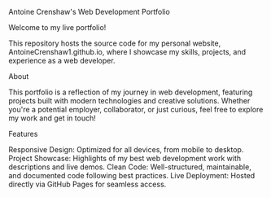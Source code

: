 Antoine Crenshaw's Web Development Portfolio

Welcome to my live portfolio! 

This repository hosts the source code for my personal website, AntoineCrenshaw1.github.io, where I showcase my skills, projects, and experience as a web developer.

About

This portfolio is a reflection of my journey in web development, featuring projects built with modern technologies and creative solutions. Whether you're a potential employer, collaborator, or just curious, feel free to explore my work and get in touch!

Features

Responsive Design: Optimized for all devices, from mobile to desktop.
Project Showcase: Highlights of my best web development work with descriptions and live demos.
Clean Code: Well-structured, maintainable, and documented code following best practices.
Live Deployment: Hosted directly via GitHub Pages for seamless access.
